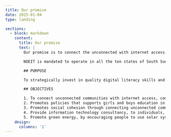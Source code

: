 ```yaml
---
title: Our promise
date: 2025-01-04
type: landing

sections:
  - block: markdown
    content:
      title: Our promise
      text: |
        Our promise is to connect the unconnected with internet access, IT labs, digital literacy skills trainings, provisions of solar lanterns the students, the aged in the remote communities in Sudan and South Sudan

        NOEIT is mandated to operate in all the ten states of South Sudan and in all African countries.

        ## PURPOSE

        To strategically invest in quality digital literacy skills and building vibrant communities by connecting unconnected communities with internet access and digital education by bringing together resources to reach the most vulnerable girls and boys.

        ## OBJECTIVES

        1. To connect unconnected communities with internet access, computer lab, digital literacy skills and distribution of solar lamps to the students and the aged in the society.
        2. Promotes policies that supports girls and boys education in Science technical engineering and mathematics (STEM) courses in schools at States and in the country
        3. Promotes social cohesion through connecting unconnected communities with internet access in the country and globally.
        4. Provide information technology consultancy, to individuals, institutions to ensure, reliability, security, accessibility and availability
        5. Promote green energy, by encouraging people to use solar system which is environmental friendly
    design:
      columns: '1'
---
```

